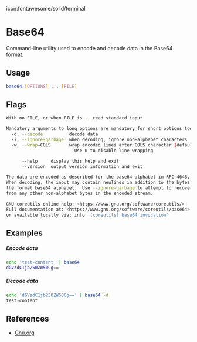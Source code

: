 icon:fontawesome/solid/terminal

# Base64

Command-line utility used to encode and decode data in the Base64 format.

## Usage

```bash
base64 [OPTIONS] ... [FILE]
```

## Flags

```bash
With no FILE, or when FILE is -, read standard input.

Mandatory arguments to long options are mandatory for short options too.
  -d, --decode          decode data
  -i, --ignore-garbage  when decoding, ignore non-alphabet characters
  -w, --wrap=COLS       wrap encoded lines after COLS character (default 76).
                          Use 0 to disable line wrapping

      --help     display this help and exit
      --version  output version information and exit

The data are encoded as described for the base64 alphabet in RFC 4648.
When decoding, the input may contain newlines in addition to the bytes of
the formal base64 alphabet.  Use --ignore-garbage to attempt to recover
from any other non-alphabet bytes in the encoded stream.

GNU coreutils online help: <https://www.gnu.org/software/coreutils/>
Full documentation at: <https://www.gnu.org/software/coreutils/base64>
or available locally via: info '(coreutils) base64 invocation'
```

## Examples

##### Encode data

```bash
echo 'test-content' | base64
dGVzdC1jb250ZW50Cg==
```

##### Decode data

```bash
echo 'dGVzdC1jb250ZW50Cg==' | base64 -d
test-content
```

## References

- [Gnu.org](https://www.gnu.org/software/coreutils/base64)
